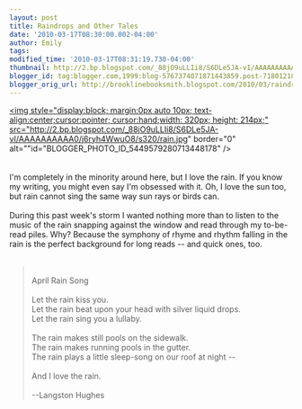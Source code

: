 ```yaml
---
layout: post
title: Raindrops and Other Tales
date: '2010-03-17T08:30:00.002-04:00'
author: Emily
tags: 
modified_time: '2010-03-17T08:31:19.730-04:00'
thumbnail: http://2.bp.blogspot.com/_88jO9uLLIi8/S6DLe5JA-vI/AAAAAAAAAA0/j6ryh4WwuO8/s72-c/rain.jpg
blogger_id: tag:blogger.com,1999:blog-5767374071871443859.post-718012185518141531
blogger_orig_url: http://brooklinebooksmith.blogspot.com/2010/03/raindrops-and-other-tales.html
---
```


<a onblur="try {parent.deselectBloggerImageGracefully();} catch(e) {}" href="http://2.bp.blogspot.com/_88jO9uLLIi8/S6DLe5JA-vI/AAAAAAAAAA0/j6ryh4WwuO8/s1600-h/rain.jpg"><img style="display:block; margin:0px auto 10px; text-align:center;cursor:pointer; cursor:hand;width: 320px; height: 214px;" src="http://2.bp.blogspot.com/_88jO9uLLIi8/S6DLe5JA-vI/AAAAAAAAAA0/j6ryh4WwuO8/s320/rain.jpg" border="0" alt=""id="BLOGGER_PHOTO_ID_5449579280713448178" /></a><br /><br /> <br />I'm completely in the minority around here, but I love the rain.  If you know my writing, you might even say I'm obsessed with it.  Oh, I love the sun too, but rain cannot sing the same way sun rays or birds can.<br /> <br />During this past week's storm I wanted nothing more than to listen to the music of the rain snapping against the window and read through my to-be-read piles.  Why?  Because the symphony of rhyme and rhythm falling in the rain is the perfect background for long reads -- and quick ones, too.<br /> <br /><blockquote> <br />April Rain Song<br /> <br />Let the rain kiss you.<br />Let the rain beat upon your head with silver liquid drops.<br />Let the rain sing you a lullaby.<br /><br />The rain makes still pools on the sidewalk.<br />The rain makes running pools in the gutter.<br />The rain plays a little sleep-song on our roof at night --<br /><br />And I love the rain.<br /><br />--Langston Hughes</blockquote>